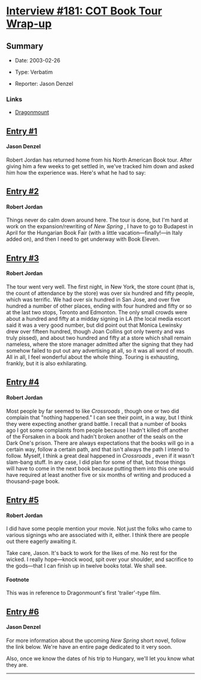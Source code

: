 # [Interview #181: COT Book Tour Wrap-up](https://www.theoryland.com/intvmain.php?i=181)

## Summary

- Date: 2003-02-26

- Type: Verbatim

- Reporter: Jason Denzel

### Links

- [Dragonmount](http://web.archive.org/web/20031014023431/www.dragonmount.com/News/News-2003-02.aspx)


## [Entry #1](./t-181/1)

#### Jason Denzel

Robert Jordan has returned home from his North American Book tour. After giving him a few weeks to get settled in, we've tracked him down and asked him how the experience was. Here's what he had to say:

## [Entry #2](./t-181/2)

#### Robert Jordan

Things never do calm down around here. The tour is done, but I'm hard at work on the expansion/rewriting of
*New Spring*
, I have to go to Budapest in April for the Hungarian Book Fair (with a little vacation—finally!—in Italy added on), and then I need to get underway with Book Eleven.

## [Entry #3](./t-181/3)

#### Robert Jordan

The tour went very well. The first night, in New York, the store count (that is, the count of attendance by the store) was over six hundred and fifty people, which was terrific. We had over six hundred in San Jose, and over five hundred a number of other places, ending with four hundred and fifty or so at the last two stops, Toronto and Edmonton. The only small crowds were about a hundred and fifty at a midday signing in LA (the local media escort said it was a very good number, but did point out that Monica Lewinsky drew over fifteen hundred, though Joan Collins got only twenty and was truly pissed), and about two hundred and fifty at a store which shall remain nameless, where the store manager admitted after the signing that they had somehow failed to put out any advertising at all, so it was all word of mouth. All in all, I feel wonderful about the whole thing. Touring is exhausting, frankly, but it is also exhilarating.

## [Entry #4](./t-181/4)

#### Robert Jordan

Most people by far seemed to like
*Crossroads*
, though one or two did complain that "nothing happened." I can see their point, in a way, but I think they were expecting another grand battle. I recall that a number of books ago I got some complaints from people because I hadn't killed off another of the Forsaken in a book and hadn't broken another of the seals on the Dark One's prison. There are always expectations that the books will go in a certain way, follow a certain path, and that isn't always the path I intend to follow. Myself, I think a great deal happened in
*Crossroads*
, even if it wasn't slam-bang stuff. In any case, I did plan for some of that, but those things will have to come in the next book because putting them into this one would have required at least another five or six months of writing and produced a thousand-page book.

## [Entry #5](./t-181/5)

#### Robert Jordan

I did have some people mention your movie. Not just the folks who came to various signings who are associated with it, either. I think there are people out there eagerly awaiting it.

Take care, Jason. It's back to work for the likes of me. No rest for the wicked. I really hope—knock wood, spit over your shoulder, and sacrifice to the gods—that I can finish up in twelve books total. We shall see.

#### Footnote

This was in reference to Dragonmount's first 'trailer'-type film.

## [Entry #6](./t-181/6)

#### Jason Denzel

For more information about the upcoming
*New Spring*
short novel, follow the link below. We're have an entire page dedicated to it very soon.

Also, once we know the dates of his trip to Hungary, we'll let you know what they are.


---

